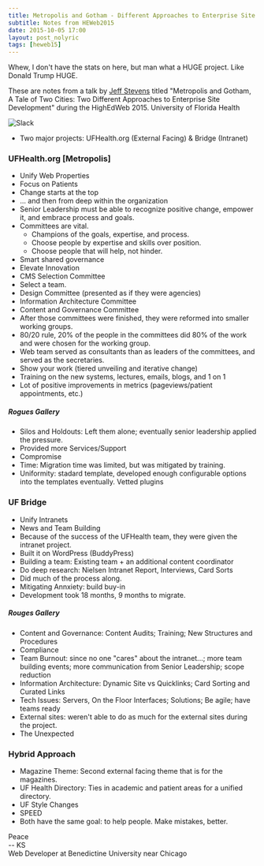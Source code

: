```yaml
---
title: Metropolis and Gotham - Different Approaches to Enterprise Site Development
subtitle: Notes from HEWeb2015
date: 2015-10-05 17:00
layout: post_nolyric
tags: [heweb15]
---
```


Whew, I don't have the stats on here, but man what a HUGE project. Like Donald Trump HUGE. 

These are notes from a talk by [Jeff Stevens](https://twitter.com/kuratowa) titled "Metropolis and Gotham, A Tale of Two Cities: Two Different Approaches to Enterprise Site Development" during the HighEdWeb 2015. University of Florida Health

![Slack](https://s3-us-west-2.amazonaws.com/assets.kshermphoto.com/images/2015/heweb2015-enterprise-development.JPG)

* Two major projects: UFHealth.org (External Facing) & Bridge (Intranet)

### UFHealth.org [Metropolis]
* Unify Web Properties
* Focus on Patients
* Change starts at the top
* ... and then from deep within the organization
* Senior Leadership must be able to recognize positive change, empower it, and embrace process and goals. 
* Committees are vital.
	* Champions of the goals, expertise, and process.
	* Choose people by expertise and skills over position. 
	* Choose people that will help, not hinder. 
* Smart shared governance
* Elevate Innovation
* CMS Selection Committee
* Select a team.
* Design Committee (presented as if they were agencies)
* Information Architecture Committee
* Content and Governance Committee
* After those committees were finished, they were reformed into smaller working groups. 
* 80/20 rule, 20% of the people in the committees did 80% of the work and were chosen for the working group. 
* Web team served as consultants than as leaders of the committees, and served as the secretaries. 
* Show your work (tiered unveiling and iterative change)
* Training on the new systems, lectures, emails, blogs, and 1 on 1
* Lot of positive improvements in metrics (pageviews/patient appointments, etc.)

##### Rogues Gallery
* Silos and Holdouts: Left them alone; eventually senior leadership applied the pressure. 
* Provided more Services/Support
* Compromise
* Time: Migration time was limited, but was mitigated by training. 
* Uniformity: stadard template, developed enough configurable options into the templates eventually. Vetted plugins


### UF Bridge
* Unify Intranets
* News and Team Building
* Because of the success of the UFHealth team, they were given the intranet project. 
* Built it on WordPress (BuddyPress)
* Building a team: Existing team + an additional content coordinator
* Do deep research: Nielsen Intranet Report, Interviews, Card Sorts
* Did much of the process along. 
* Mitigating Annxiety: build buy-in
* Development took 18 months, 9 months to migrate. 

##### Rouges Gallery
* Content and Governance: Content Audits; Training; New Structures and Procedures
* Compliance
* Team Burnout: since no one "cares" about the intranet...; more team building events; more communication from Senior Leadership; scope reduction
* Information Architecture: Dynamic Site vs Quicklinks; Card Sorting and Curated Links
* Tech Issues: Servers, On the Floor Interfaces; Solutions; Be agile; have teams ready
* External sites: weren't able to do as much for the external sites during the project. 
* The Unexpected

### Hybrid Approach
* Magazine Theme: Second external facing theme that is for the magazines. 
* UF Health Directory: Ties in academic and patient areas for a unified directory. 
* UF Style Changes
* SPEED
* Both have the same goal: to help people. Make mistakes, better.


Peace<br>-- KS<br>Web Developer at Benedictine University near Chicago
